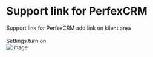 # Support link for PerfexCRM
Support link for PerfexCRM add link on klient area
</br></br>
Settings turn on</br>
![image](https://user-images.githubusercontent.com/11683786/153731121-788a8b07-9156-44f9-b0ae-ebc8b35f22b6.png)
